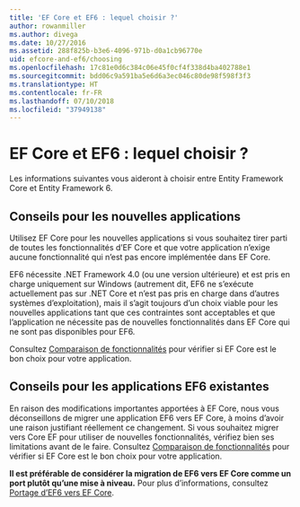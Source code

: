 ```yaml
---
title: 'EF Core et EF6 : lequel choisir ?'
author: rowanmiller
ms.author: divega
ms.date: 10/27/2016
ms.assetid: 288f825b-b3e6-4096-971b-d0a1cb96770e
uid: efcore-and-ef6/choosing
ms.openlocfilehash: 17c81e0d6c384c06e45f0cf4f338d4ba402788e1
ms.sourcegitcommit: bdd06c9a591ba5e6d6a3ec046c80de98f598f3f3
ms.translationtype: HT
ms.contentlocale: fr-FR
ms.lasthandoff: 07/10/2018
ms.locfileid: "37949138"
---
```

# <a name="ef-core-and-ef6-which-one-is-right-for-you"></a>EF Core et EF6 : lequel choisir ?

Les informations suivantes vous aideront à choisir entre Entity Framework Core et Entity Framework 6.

## <a name="guidance-for-new-applications"></a>Conseils pour les nouvelles applications

Utilisez EF Core pour les nouvelles applications si vous souhaitez tirer parti de toutes les fonctionnalités d’EF Core et que votre application n’exige aucune fonctionnalité qui n’est pas encore implémentée dans EF Core.

EF6 nécessite .NET Framework 4.0 (ou une version ultérieure) et est pris en charge uniquement sur Windows (autrement dit, EF6 ne s’exécute actuellement pas sur .NET Core et n’est pas pris en charge dans d’autres systèmes d’exploitation), mais il s’agit toujours d’un choix viable pour les nouvelles applications tant que ces contraintes sont acceptables et que l’application ne nécessite pas de nouvelles fonctionnalités dans EF Core qui ne sont pas disponibles pour EF6.

Consultez [Comparaison de fonctionnalités](features.md) pour vérifier si EF Core est le bon choix pour votre application.

## <a name="guidance-for-existing-ef6-applications"></a>Conseils pour les applications EF6 existantes

En raison des modifications importantes apportées à EF Core, nous vous déconseillons de migrer une application EF6 vers EF Core, à moins d’avoir une raison justifiant réellement ce changement. Si vous souhaitez migrer vers Core EF pour utiliser de nouvelles fonctionnalités, vérifiez bien ses limitations avant de le faire. Consultez [Comparaison de fonctionnalités](features.md) pour vérifier si EF Core est le bon choix pour votre application.

**Il est préférable de considérer la migration de EF6 vers EF Core comme un port plutôt qu’une mise à niveau.** Pour plus d’informations, consultez [Portage d’EF6 vers EF Core](porting/index.md).

